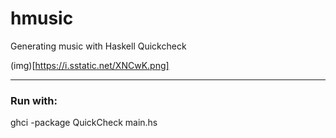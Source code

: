 # hmusic
Generating music with Haskell Quickcheck


(img)[https://i.sstatic.net/XNCwK.png]

---

### Run with:

ghci -package QuickCheck main.hs


